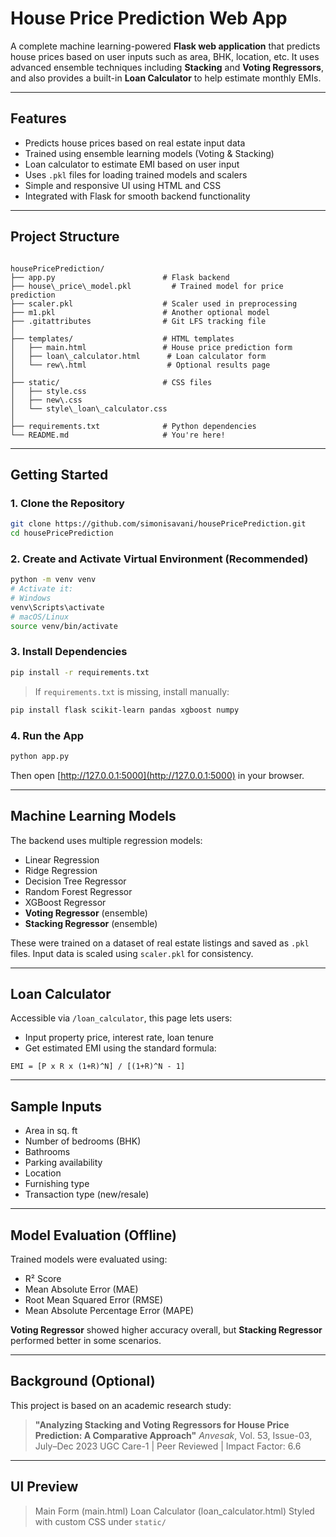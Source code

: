 # House Price Prediction Web App

A complete machine learning-powered **Flask web application** that predicts house prices based on user inputs such as area, BHK, location, etc. It uses advanced ensemble techniques including **Stacking** and **Voting Regressors**, and also provides a built-in **Loan Calculator** to help estimate monthly EMIs.

---

##  Features

-  Predicts house prices based on real estate input data
-  Trained using ensemble learning models (Voting & Stacking)
-  Loan calculator to estimate EMI based on user input
- Uses `.pkl` files for loading trained models and scalers
- Simple and responsive UI using HTML and CSS
- Integrated with Flask for smooth backend functionality

---

## Project Structure

```

housePricePrediction/
├── app.py                        # Flask backend
├── house\_price\_model.pkl         # Trained model for price prediction
├── scaler.pkl                    # Scaler used in preprocessing
├── m1.pkl                        # Another optional model
├── .gitattributes                # Git LFS tracking file
│
├── templates/                    # HTML templates
│   ├── main.html                 # House price prediction form
│   ├── loan\_calculator.html      # Loan calculator form
│   └── rew\.html                  # Optional results page
│
├── static/                       # CSS files
│   ├── style.css
│   ├── new\.css
│   └── style\_loan\_calculator.css
│
├── requirements.txt              # Python dependencies
└── README.md                     # You're here!

````

---

##  Getting Started

### 1. Clone the Repository

```bash
git clone https://github.com/simonisavani/housePricePrediction.git
cd housePricePrediction
````

### 2. Create and Activate Virtual Environment (Recommended)

```bash
python -m venv venv
# Activate it:
# Windows
venv\Scripts\activate
# macOS/Linux
source venv/bin/activate
```

### 3. Install Dependencies

```bash
pip install -r requirements.txt
```

> If `requirements.txt` is missing, install manually:

```bash
pip install flask scikit-learn pandas xgboost numpy
```

### 4. Run the App

```bash
python app.py
```

Then open [http://127.0.0.1:5000](http://127.0.0.1:5000) in your browser.

---

## Machine Learning Models

The backend uses multiple regression models:

* Linear Regression
* Ridge Regression
* Decision Tree Regressor
* Random Forest Regressor
* XGBoost Regressor
* **Voting Regressor** (ensemble)
* **Stacking Regressor** (ensemble)

These were trained on a dataset of real estate listings and saved as `.pkl` files. Input data is scaled using `scaler.pkl` for consistency.

---

## Loan Calculator

Accessible via `/loan_calculator`, this page lets users:

* Input property price, interest rate, loan tenure
* Get estimated EMI using the standard formula:

```
EMI = [P x R x (1+R)^N] / [(1+R)^N - 1]
```

---

## Sample Inputs

* Area in sq. ft
* Number of bedrooms (BHK)
* Bathrooms
* Parking availability
* Location
* Furnishing type
* Transaction type (new/resale)

---

## Model Evaluation (Offline)

Trained models were evaluated using:

* R² Score
* Mean Absolute Error (MAE)
* Root Mean Squared Error (RMSE)
* Mean Absolute Percentage Error (MAPE)

**Voting Regressor** showed higher accuracy overall, but **Stacking Regressor** performed better in some scenarios.

---

## Background (Optional)

This project is based on an academic research study:

> **"Analyzing Stacking and Voting Regressors for House Price Prediction: A Comparative Approach"**
>  *Anvesak*, Vol. 53, Issue-03, July–Dec 2023
>  UGC Care-1 | Peer Reviewed | Impact Factor: 6.6

---

## UI Preview

>  Main Form (main.html)
>  Loan Calculator (loan\_calculator.html)
>  Styled with custom CSS under `static/`


